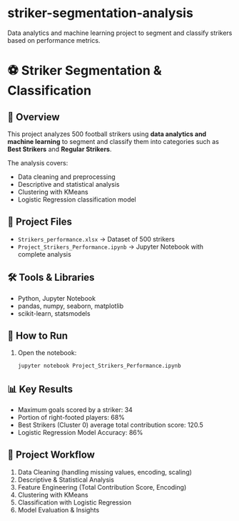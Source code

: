 # striker-segmentation-analysis
Data analytics and machine learning project to segment and classify strikers based on performance metrics.

# ⚽ Striker Segmentation & Classification

## 📖 Overview
This project analyzes 500 football strikers using **data analytics and machine learning** to segment and classify them into categories such as **Best Strikers** and **Regular Strikers**.  

The analysis covers:
- Data cleaning and preprocessing  
- Descriptive and statistical analysis  
- Clustering with KMeans  
- Logistic Regression classification model  

## 📂 Project Files
- `Strikers_performance.xlsx` → Dataset of 500 strikers  
- `Project_Strikers_Performance.ipynb` → Jupyter Notebook with complete analysis  

## 🛠️ Tools & Libraries
- Python, Jupyter Notebook  
- pandas, numpy, seaborn, matplotlib  
- scikit-learn, statsmodels  

## 🚀 How to Run
1. Open the notebook:
   ```bash
   jupyter notebook Project_Strikers_Performance.ipynb

## 📊 Key Results
- Maximum goals scored by a striker: 34
- Portion of right-footed players: 68%
- Best Strikers (Cluster 0) average total contribution score: 120.5
- Logistic Regression Model Accuracy: 86%

## 🔄 Project Workflow
1. Data Cleaning (handling missing values, encoding, scaling)
2. Descriptive & Statistical Analysis
3. Feature Engineering (Total Contribution Score, Encoding)
4. Clustering with KMeans
5. Classification with Logistic Regression
6. Model Evaluation & Insights

